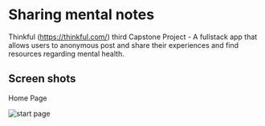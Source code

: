 # Sharing mental notes
Thinkful (https://thinkful.com/) third Capstone Project - A fullstack app that allows users to anonymous post and share their experiences and find resources regarding mental health.

## Screen shots

Home Page

![start page](mental-note.homescreen.png)
